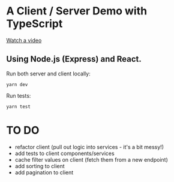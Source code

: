 # A Client / Server Demo with TypeScript

[Watch a video](https://youtu.be/y3wjDTr7gsc)

## Using Node.js (Express) and React.

Run both server and client locally:
```
yarn dev
```

Run tests:
```
yarn test
```

# TO DO

- refactor client (pull out logic into services - it's a bit messy!)
- add tests to client components/services
- cache filter values on client (fetch them from a new endpoint)
- add sorting to client
- add pagination to client
